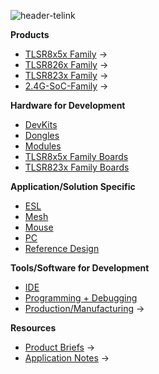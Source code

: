 
![header-telink]({{site.baseurl}}/big-header.jpg)

**Products**
- [TLSR8x5x Family](https://telinkgithub.github.io/TLSR8x5x-Family/ "TLSR8x5x") →
- [TLSR826x Family](https://telinkgithub.github.io/TLSR826x-Family/ "TLSR826x") →
- [TLSR823x Family](https://telinkgithub.github.io/TLSR823x-Family/ "TLSR823x") →
- [2.4G-SoC-Family](https://telinkgithub.github.io/2.4G-SoC-Family/ "2.4G-SoC") →

**Hardware for Development**
- [DevKits](https://telinkgithub.github.io/DevKits/ "DevKits") 
- [Dongles](https://telinkgithub.github.io/Dongles/ "Dongles") 
- [Modules](https://telinkgithub.github.io/Modules/ "Mouse")
- [TLSR8x5x Family Boards](https://telinkgithub.github.io/TLSR8x5x-Family-Boards/ "TLSR8x5x Family Boards")
- [TLSR823x Family Boards](https://telinkgithub.github.io/TLSR8232-Family-Boards/ "TLSR823x Family Boards")

**Application/Solution Specific**
- [ESL](https://telinkgithub.github.io/ESL/ "ESL") 
- [Mesh](https://telinkgithub.github.io/Mesh/ "Mesh") 
- [Mouse](https://telinkgithub.github.io/Mouse/ "Mouse") 
- [PC](https://telinkgithub.github.io/PC/ "PC") 
- [Reference Design](https://telinkgithub.github.io/Reference-design/ "Reference Design")

**Tools/Software for Development**
- [IDE](http://wiki.telink-semi.cn/dokuwiki/doku.php?id=menu:tools:ide_quick_start "IDE-SDK") 
- [Programming + Debugging](https://telinkgithub.github.io/Programming-Debugging/ "Programming-Debugging") 
- [Production/Manufacturing](https://telinkgithub.github.io/Production-Manufacturing/ "Testing-Debugging") → 

**Resources**
- [Product Briefs](https://telinkgithub.github.io/item-4/ "ESL") →
- [Application Notes](https://telinkgithub.github.io/item-4/ "Mesh") →

